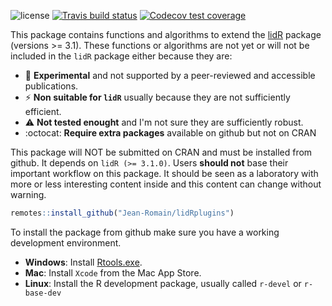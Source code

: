 ![license](https://img.shields.io/badge/Licence-GPL--3-blue.svg) 
[![Travis build status](https://travis-ci.org/Jean-Romain/lidRplugins.svg?branch=master)](https://travis-ci.com/Jean-Romain/lidRplugins)
[![Codecov test coverage](https://codecov.io/gh/Jean-Romain/lidRplugins/branch/master/graph/badge.svg)](https://codecov.io/gh/Jean-Romain/lidRplugins?branch=master)

This package contains functions and algorithms to extend the [lidR](https://github.com/Jean-Romain/lidR) package (versions >= 3.1). These functions or algorithms are not yet or will not be included in the `lidR` package either because they are:

- :microscope: **Experimental** and not supported by a peer-reviewed and accessible publications.
- :zap: **Non suitable for `lidR`**  usually because they are not sufficiently efficient. 
- :warning: **Not tested enought** and I'm not sure they are sufficiently robust.
- :octocat: **Require extra packages** available on github but not on CRAN

This package will NOT be submitted on CRAN and must be installed from github. It depends on `lidR (>= 3.1.0)`. Users **should not** base their important workflow on this package. It should be seen as a laboratory with more or less interesting content inside and this content can change without warning.   

 
```r
remotes::install_github("Jean-Romain/lidRplugins")
```

To install the package from github make sure you have a working development environment.

* **Windows**: Install [Rtools.exe](https://cran.r-project.org/bin/windows/Rtools/).  
* **Mac**: Install `Xcode` from the Mac App Store.
* **Linux**: Install the R development package, usually called `r-devel` or `r-base-dev`
